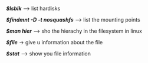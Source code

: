 ***$lsblk*** --> list hardisks 

***$findmnt -D -t nosquashfs*** --> list the mounting points 

***$man hier*** --> sho the hierachy in the filesystem in linux 

***$file*** -> give u information about the file 

***$stat*** --> show you file information 


